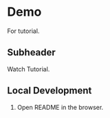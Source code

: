 # Demo

For tutorial.

## Subheader

Watch Tutorial.

## Local Development

1. Open README in the browser.
